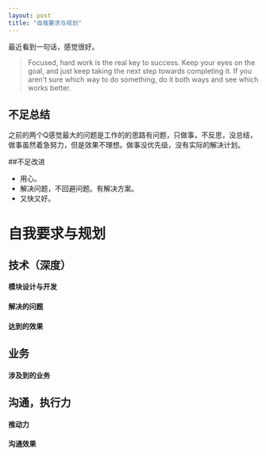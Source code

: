 ```yaml
---
layout: post
title: "自我要求与规划"
---
```



最近看到一句话，感觉很好。
> Focused, hard work is the real key to success. Keep your eyes on the goal, and just keep taking the next step towards completing it. If you aren’t sure which way to do something, do it both ways and see which works better.


## 不足总结

之前的两个Q感觉最大的问题是工作的的思路有问题，只做事，不反思，没总结，做事虽然着急努力，但是效果不理想。做事没优先级，没有实际的解决计划。

##不足改进
+ 用心。
+ 解决问题，不回避问题。有解决方案。
+  又快又好。


# 自我要求与规划

## 技术（深度）

#### 模块设计与开发
#### 解决的问题
#### 达到的效果

## 业务

#### 涉及到的业务


## 沟通，执行力

#### 推动力
#### 沟通效果
